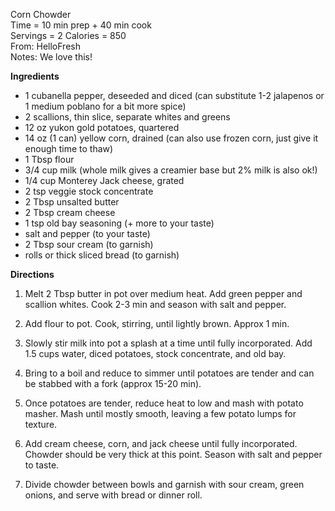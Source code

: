 Corn Chowder \
Time = 10 min prep + 40 min cook \
Servings = 2
Calories = 850  \
From: HelloFresh \
Notes: We love this!

**Ingredients**
- 1 cubanella pepper, deseeded and diced (can substitute 1-2 jalapenos or 1 medium poblano for a bit more spice)
- 2 scallions, thin slice, separate whites and greens
- 12 oz yukon gold potatoes, quartered
- 14 oz (1 can) yellow corn, drained (can also use frozen corn, just give it enough time to thaw)
- 1 Tbsp flour
- 3/4 cup milk (whole milk gives a creamier base but 2% milk is also ok!)
- 1/4 cup Monterey Jack cheese, grated
- 2 tsp veggie stock concentrate
- 2 Tbsp unsalted butter
- 2 Tbsp cream cheese
- 1 tsp old bay seasoning (+ more to your taste)
- salt and pepper (to your taste)
- 2 Tbsp sour cream (to garnish)
- rolls or thick sliced bread (to garnish)

**Directions**

1. Melt 2 Tbsp butter in pot over medium heat. Add green pepper and scallion whites. Cook 2-3 min and season with salt and pepper. 

2. Add flour to pot. Cook, stirring, until lightly brown. Approx 1 min. 

3. Slowly stir milk into pot a splash at a time until fully incorporated. Add 1.5 cups water, diced potatoes, stock concentrate, and old bay.

4. Bring to a boil and reduce to simmer until potatoes are tender and can be stabbed with a fork (approx 15-20 min). 

5. Once potatoes are tender, reduce heat to low and mash with potato masher. Mash until mostly smooth, leaving a few potato lumps for texture. 

6. Add cream cheese, corn, and jack cheese until fully incorporated. Chowder should be very thick at this point. Season with salt and pepper to taste. 

7. Divide chowder between bowls and garnish with sour cream, green onions, and serve with bread or dinner roll. 
